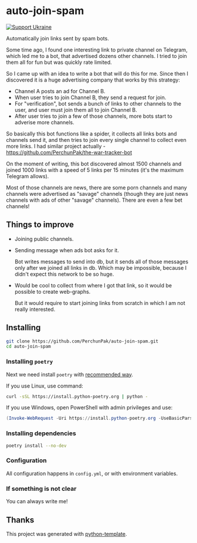 # auto-join-spam

[![Support Ukraine](https://badgen.net/badge/support/UKRAINE/?color=0057B8&labelColor=FFD700)](https://www.gov.uk/government/news/ukraine-what-you-can-do-to-help)

Automatically join links sent by spam bots.

Some time ago, I found one interesting link to private channel on Telegram, which led me to a bot,
that advertised dozens other channels. I tried to join them all for fun but was quickly rate limited.

So I came up with an idea to write a bot that will do this for me. Since then I discovered it is a huge
advertising company that works by this strategy:

- Channel A posts an ad for Channel B.
- When user tries to join Channel B, they send a request for join.
- For "verification", bot sends a bunch of links to other channels to the user, and user must join them all to join Channel B.
- After user tries to join a few of those channels, more bots start to adverise more channels.

So basically this bot functions like a spider, it collects all links bots and channels send it, and then
tries to join every single channel to collect even more links. I had similar project actually -
https://github.com/PerchunPak/the-war-tracker-bot

On the moment of writing, this bot discovered almost 1500 channels and joined 1000 links with a speed
of 5 links per 15 minutes (it's the maximum Telegram allows).

Most of those channels are news, there are some porn channels and many channels were advertised as "savage" channels
(though they are just news channels with ads of other "savage" channels). There are even a few bet channels!

## Things to improve

- Joining public channels.
- Sending message when ads bot asks for it.

  Bot writes messages to send into db, but it sends all of those messages only after
  we joined all links in db. Which may be impossible, because I didn't expect this
  network to be so huge.
- Would be cool to collect from where I got that link, so it would be possible to create web-graphs.

  But it would require to start joining links from scratch in which I am not really interested.

## Installing

```bash
git clone https://github.com/PerchunPak/auto-join-spam.git
cd auto-join-spam
```

### Installing `poetry`

Next we need install `poetry` with [recommended way](https://python-poetry.org/docs/master/#installation).

If you use Linux, use command:

```bash
curl -sSL https://install.python-poetry.org | python -
```

If you use Windows, open PowerShell with admin privileges and use:

```powershell
(Invoke-WebRequest -Uri https://install.python-poetry.org -UseBasicParsing).Content | python -
```

### Installing dependencies

```bash
poetry install --no-dev
```

### Configuration

All configuration happens in `config.yml`, or with environment variables.

### If something is not clear

You can always write me!

## Thanks

This project was generated with [python-template](https://github.com/PerchunPak/python-template).
